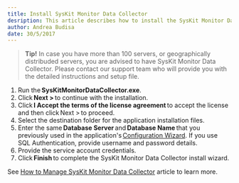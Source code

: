 ```yaml
---
title: Install SysKit Monitor Data Collector
desription: This article describes how to install the SysKit Monitor Data Collector for the SysKit Monitor application.
author: Andrea Budisa
date: 30/5/2017
---
```

> __Tip!__ In case you have more than 100 servers, or geographically distribuded servers, you are advised to have SysKit Monitor Data Collector. Please contact our support team who will provide you with the detailed instructions and setup file.

1. Run the __SysKitMonitorDataCollector.exe__.
2. Click __Next >__ to continue with the installation.
3. Click __I Accept the terms of the license agreement__ to accept the license and then click Next > to proceed.
4. Select the destination folder for the application installation files.
5. Enter the same __Database Server__ and __Database Name__ that you previously used in the application's [Configuration Wizard](#internal/installation-configuration/configuration-wizard/configure-monitor). If you use SQL Authentication, provide username and password details.
6. Provide the service account credentials.
7. Click __Finish__ to complete the SysKit Monitor Data Collector install wizard.

See [How to Manage SysKit Monitor Data Collector](#internal/how-to/manage-data-collector) article to learn more.